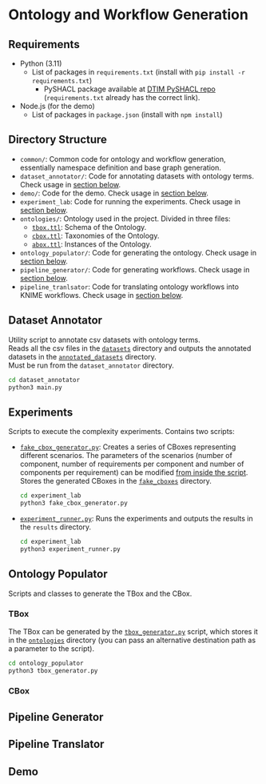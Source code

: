 # Ontology and Workflow Generation

## Requirements

- Python (3.11)
    - List of packages in `requirements.txt` (install with `pip install -r requirements.txt`)
        - PySHACL package available at [DTIM PySHACL repo](https://github.com/dtim-upc/pySHACL) (`requirements.txt`
          already
          has the correct link).
- Node.js (for the demo)
    - List of packages in `package.json` (install with `npm install`)

## Directory Structure

- `common/`: Common code for ontology and workflow generation, essentially namespace definition and base graph
  generation.
- `dataset_annotator/`: Code for annotating datasets with ontology terms. Check usage
  in [section below](#dataset-annotator).
- `demo/`: Code for the demo. Check usage in [section below](#demo).
- `experiment_lab`: Code for running the experiments. Check usage in [section below](#experiments).
- `ontologies/`: Ontology used in the project. Divided in three files:
    - [`tbox.ttl`](./ontologies/tbox.ttl): Schema of the Ontology.
    - [`cbox.ttl`](./ontologies/cbox.ttl): Taxonomies of the Ontology.
    - [`abox.ttl`](./ontologies/abox.ttl): Instances of the Ontology.
- `ontology_populator/`: Code for generating the ontology. Check usage in [section below](#ontology-generator).
- `pipeline_generator/`: Code for generating workflows. Check usage in [section below](#pipeline-generator).
- `pipeline_tranlsator`: Code for translating ontology workflows into KNIME workflows. Check usage
  in [section below](#pipeline-translator).

## Dataset Annotator

Utility script to annotate csv datasets with ontology terms.  
Reads all the csv files in the [`datasets`](./dataset_annotator/datasets) directory and outputs the annotated datasets
in the [`annotated_datasets`](./dataset_annotator/annotated_datasets) directory.  
Must be run from the `dataset_annotator` directory.

```bash
cd dataset_annotator
python3 main.py
```

## Experiments

Scripts to execute the complexity experiments. Contains two scripts:

- [`fake_cbox_generator.py`](./experiment_lab/fake_cbox_generator.py): Creates a series of CBoxes representing different
  scenarios. The parameters of the
  scenarios (number of component, number of requirements per component and number of components per requirement) can be
  modified [from inside the script](./experiment_lab/fake_cbox_generator.py#L174-L176). Stores the generated CBoxes in
  the [`fake_cboxes`](./experiment_lab/fake_cboxes) directory.

  ```bash
  cd experiment_lab
  python3 fake_cbox_generator.py
  ```

- [`experiment_runner.py`](./experiment_lab/experiment_runner.py): Runs the experiments and outputs the results in
  the `results` directory.

  ```bash
  cd experiment_lab
  python3 experiment_runner.py
  ```

## Ontology Populator

Scripts and classes to generate the TBox and the CBox.

### TBox

The TBox can be generated by the [`tbox_generator.py`](./ontology_populator/tbox_generator.py) script, which stores it
in the [`ontologies`](./ontologies) directory (you can pass an alternative destination path as a parameter to the
script).

  ```bash
  cd ontology_populator
  python3 tbox_generator.py
  ```

### CBox



## Pipeline Generator

## Pipeline Translator

## Demo
